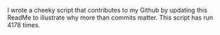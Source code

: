 I wrote a cheeky script that contributes to my Github by updating this ReadMe to illustrate why more than commits matter. This script has run 4178 times.